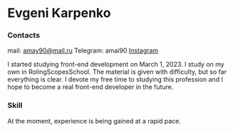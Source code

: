 # Evgeni Karpenko
### Contacts 
mail: amay90@mail.ru
Telegram: amai90
[Instagram](https://www.instagram.com/p/ChP0ysSKr0L/)


I started studying front-end development on March 1, 2023. I study on my own in RolingScopesSchool. The material is given with difficulty, but so far everything is clear.
I devote my free time to studying this profession and I hope to become a real front-end developer in the future.
### Skill
At the moment, experience is being gained at a rapid pace.
